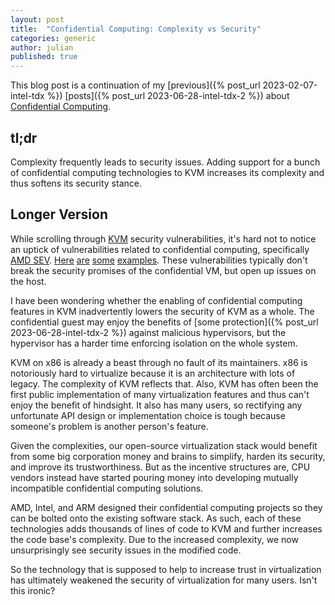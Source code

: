 ```yaml
---
layout: post
title:  "Confidential Computing: Complexity vs Security"
categories: generic
author: julian
published: true
---
```


This blog post is a continuation of my [previous]({% post_url
2023-02-07-intel-tdx %}) [posts]({% post_url 2023-06-28-intel-tdx-2
%}) about [Confidential
Computing](https://en.wikipedia.org/wiki/Confidential_computing).

## tl;dr

Complexity frequently leads to security issues. Adding support for a
bunch of confidential computing technologies to KVM increases its
complexity and thus softens its security stance.

## Longer Version

While scrolling through [KVM](https://linux-kvm.org/) security
vulnerabilities, it's hard not to notice an uptick of vulnerabilities
related to confidential computing, specifically [AMD
SEV](https://www.qemu.org/docs/master/system/i386/amd-memory-encryption.html). [Here](https://cve.mitre.org/cgi-bin/cvename.cgi?name=CVE-2021-4093)
[are](https://cve.mitre.org/cgi-bin/cvename.cgi?name=CVE-2022-0171)
[some](https://cve.mitre.org/cgi-bin/cvename.cgi?name=CVE-2023-4155)
[examples](https://cve.mitre.org/cgi-bin/cvename.cgi?name=CVE-2024-35791). These
vulnerabilities typically don't break the security promises of the
confidential VM, but open up issues on the host.

I have been wondering whether the enabling of confidential computing
features in KVM inadvertently lowers the security of KVM as a
whole. The confidential guest may enjoy the benefits of [some
protection]({% post_url 2023-06-28-intel-tdx-2 %}) against malicious
hypervisors, but the hypervisor has a harder time enforcing isolation
on the whole system.

KVM on x86 is already a beast through no fault of its maintainers. x86
is notoriously hard to virtualize because it is an architecture with
lots of legacy. The complexity of KVM reflects that. Also, KVM has
often been the first public implementation of many virtualization
features and thus can't enjoy the benefit of hindsight. It also has
many users, so rectifying any unfortunate API design or implementation
choice is tough because someone's problem is another person's
feature.

Given the complexities, our open-source virtualization stack would
benefit from some big corporation money and brains to simplify, harden
its security, and improve its trustworthiness. But as the incentive
structures are, CPU vendors instead have started pouring money into
developing mutually incompatible confidential computing solutions.

AMD, Intel, and ARM designed their confidential computing projects so
they can be bolted onto the existing software stack. As such, each of
these technologies adds thousands of lines of code to KVM and further increases the code base's complexity. Due to the
increased complexity, we now unsurprisingly see security issues in the
modified code.

So the technology that is supposed to help to increase trust in
virtualization has ultimately weakened the security of virtualization
for many users. Isn't this ironic?
